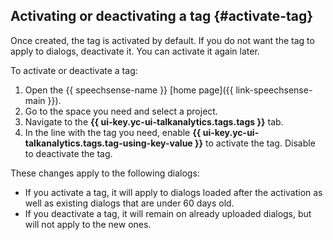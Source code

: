 ## Activating or deactivating a tag {#activate-tag}

Once created, the tag is activated by default. If you do not want the tag to apply to dialogs, deactivate it. You can activate it again later.

To activate or deactivate a tag:

1. Open the {{ speechsense-name }} [home page]({{ link-speechsense-main }}).
1. Go to the space you need and select a project.
1. Navigate to the **{{ ui-key.yc-ui-talkanalytics.tags.tags }}** tab.
1. In the line with the tag you need, enable **{{ ui-key.yc-ui-talkanalytics.tags.tag-using-key-value }}** to activate the tag. Disable to deactivate the tag.

These changes apply to the following dialogs:

* If you activate a tag, it will apply to dialogs loaded after the activation as well as existing dialogs that are under 60 days old.
* If you deactivate a tag, it will remain on already uploaded dialogs, but will not apply to the new ones.
